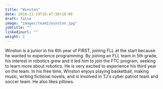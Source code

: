 ```yaml
---
title: "Winston"
date: 2018-11-19T10:47:58+10:00
draft: false
image: "images/team2/winston.jpg"
jobtitle: ""
linkedinurl: ""
weight: 2
---
```


Winston is a junior in his 6th year of FIRST, joining FLL at the start because he wanted to experience programming. By joining an FLL team in 5th grade, his interest in robotics grew and it led him to join the FTC program, seeking to learn more about robotics. He is very excited to experience his third year on the team. In his free time, Winston enjoys playing basketball, making music, writing fictional novels, and is involved in TJ's cyber patriot team and soccer team. He also likes pillows.



